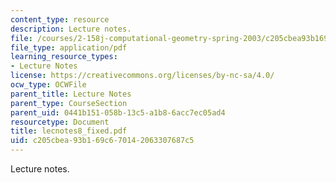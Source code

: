 ```yaml
---
content_type: resource
description: Lecture notes.
file: /courses/2-158j-computational-geometry-spring-2003/c205cbea93b169c670142063307687c5_lecnotes8_fixed.pdf
file_type: application/pdf
learning_resource_types:
- Lecture Notes
license: https://creativecommons.org/licenses/by-nc-sa/4.0/
ocw_type: OCWFile
parent_title: Lecture Notes
parent_type: CourseSection
parent_uid: 0441b151-058b-13c5-a1b8-6acc7ec05ad4
resourcetype: Document
title: lecnotes8_fixed.pdf
uid: c205cbea-93b1-69c6-7014-2063307687c5
---
```

Lecture notes.